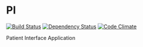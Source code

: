 # PI

[![Build Status](https://travis-ci.org/pmanko/pi.png?branch=master)](http://travis-ci.org/pmanko/pi)
[![Dependency Status](https://gemnasium.com/pmanko/pi.png)](https://gemnasium.com/pmanko/rely)
[![Code Climate](https://codeclimate.com/github/pmanko/pi.png)](https://codeclimate.com/github/pmanko/rely)

Patient Interface Application
